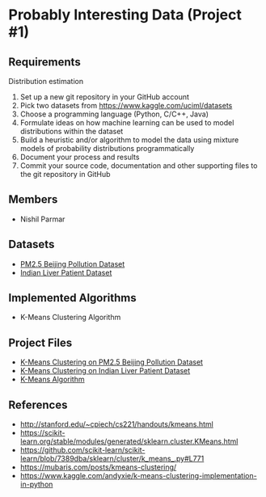 # Probably Interesting Data (Project #1)

## Requirements
   Distribution estimation
1. Set up a new git repository in your GitHub account
2. Pick two datasets from https://www.kaggle.com/uciml/datasets
3. Choose a programming language (Python, C/C++, Java)
4. Formulate ideas on how machine learning can be used to model distributions within the dataset
5. Build a heuristic and/or algorithm to model the data using mixture models of probability distributions programmatically
6. Document your process and results
7. Commit your source code, documentation and other supporting files to the git repository in GitHub 

## Members
- Nishil Parmar

## Datasets
- [PM2.5 Beijing Pollution Dataset](https://www.kaggle.com/uciml/pm25-data-for-five-chinese-cities)
- [Indian Liver Patient Dataset](https://www.kaggle.com/uciml/indian-liver-patient-records)

## Implemented Algorithms
- K-Means Clustering Algorithm

## Project Files
- [K-Means Clustering on PM2.5 Beijing Pollution Dataset](https://github.com/nishil70/ML-Probably-Interesting-Data/blob/master/models/Beijing-Pollution-Data.ipynb)
- [K-Means Clustering on Indian Liver Patient Dataset](https://github.com/nishil70/ML-Probably-Interesting-Data/blob/master/models/Indian-Liver-Patients.ipynb)
- [K-Means Algorithm](https://github.com/nishil70/ML-Probably-Interesting-Data/blob/master/models/KMeansUtility.py)

## References
- http://stanford.edu/~cpiech/cs221/handouts/kmeans.html
- https://scikit-learn.org/stable/modules/generated/sklearn.cluster.KMeans.html
- https://github.com/scikit-learn/scikit-learn/blob/7389dba/sklearn/cluster/k_means_.py#L771
- https://mubaris.com/posts/kmeans-clustering/
- https://www.kaggle.com/andyxie/k-means-clustering-implementation-in-python
